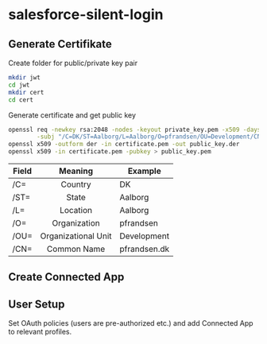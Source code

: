 # salesforce-silent-login

## Generate Certifikate

Create folder for public/private key pair
```bash
mkdir jwt
cd jwt
mkdir cert
cd cert
```

Generate certificate and get public key
```bash
openssl req -newkey rsa:2048 -nodes -keyout private_key.pem -x509 -days 365 -out certificate.pem \
        -subj "/C=DK/ST=Aalborg/L=Aalborg/O=pfrandsen/OU=Development/CN=pfrandsen.dk"
openssl x509 -outform der -in certificate.pem -out public_key.der
openssl x509 -in certificate.pem -pubkey > public_key.pem         
 ```

| Field    | Meaning             | Example      |
|----------|:-------------------:|--------------|
| /C=      |  Country            | DK           |
| /ST=     |  State              | Aalborg      |
| /L=      |  Location           | Aalborg      |
| /O=      |  Organization       | pfrandsen    |
| /OU=     | Organizational Unit | Development  |
| /CN=     | Common Name         | pfrandsen.dk |

## Create Connected App

## User Setup

Set OAuth policies (users are pre-authorized etc.) and add Connected App to relevant profiles.
